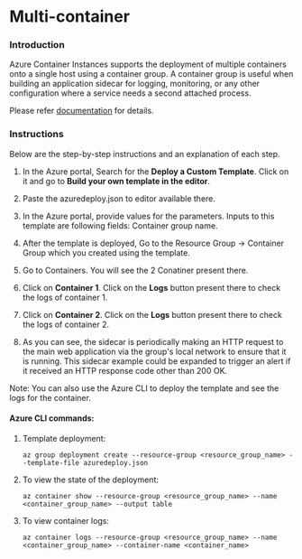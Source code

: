 # Multi-container 

### Introduction

Azure Container Instances supports the deployment of multiple containers onto a single host using a container group. A container group is useful when building an application sidecar for logging, monitoring, or any other configuration where a service needs a second attached process.

Please refer [documentation](https://docs.microsoft.com/en-us/azure/app-service/containers/quickstart-multi-container) for details.

### Instructions

Below are the step-by-step instructions and an explanation of each step.

1. In the Azure portal, Search for the **Deploy a Custom Template**. Click on it and go to **Build your own template in the editor**.

2. Paste the azuredeploy.json to editor available there.

3. In the Azure portal, provide values for the parameters. Inputs to this template are following fields: Container group name.

4. After the template is deployed, Go to the Resource Group -> Container Group which you created using the template.

5. Go to Containers. You will see the 2 Conatiner present there.

6. Click on **Container 1**. Click on the **Logs** button present there to check the logs of container 1.

7. Click on **Container 2**. Click on the **Logs** button present there to check the logs of container 2.

8. As you can see, the sidecar is periodically making an HTTP request to the main web application via the group's local network to ensure that it is running. This sidecar example could be expanded to trigger an alert if it received an HTTP response code other than 200 OK.

Note: You can also use the Azure CLI to deploy the template and see the logs for the container.

#### Azure CLI commands:

1. Template deployment:

	`az group deployment create --resource-group <resource_group_name> --template-file azuredeploy.json`

2. To view the state of the deployment:

	`az container show --resource-group <resource_group_name> --name <container_group_name> --output table`

3. To view container logs:

	`az container logs --resource-group <resource_group_name> --name <container_group_name> --container-name <container_name>`





